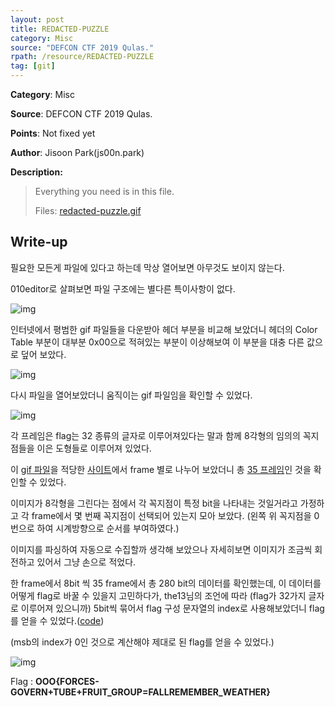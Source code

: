```yaml
---
layout: post
title: REDACTED-PUZZLE
category: Misc
source: "DEFCON CTF 2019 Qulas."
rpath: /resource/REDACTED-PUZZLE
tag: [git]
---
```


**Category**: Misc

**Source**: DEFCON CTF 2019 Qulas.

**Points**: Not fixed yet

**Author**: Jisoon Park(js00n.park)

**Description:** 

> Everything you need is in this file.
> 
> Files: [redacted-puzzle.gif]({{site.github.master}}{{page.rpath}}/redacted-puzzle.gif)

## Write-up

필요한 모든게 파일에 있다고 하는데 막상 열어보면 아무것도 보이지 않는다.

010editor로 살펴보면 파일 구조에는 별다른 특이사항이 없다.

![img]({{page.rpath|prepend:site.baseurl}}/header.png)

인터넷에서 평범한 gif 파일들을 다운받아 헤더 부분을 비교해 보았더니 헤더의 Color Table 부분이 대부분 0x00으로 적혀있는 부분이 이상해보여 이 부분을 대충 다른 값으로 덮어 보았다.

![img]({{page.rpath|prepend:site.baseurl}}/header2.png)

다시 파일을 열어보았더니 움직이는 gif 파일임을 확인할 수 있었다.

![img]({{page.rpath|prepend:site.baseurl}}/redacted-puzzle_edited.gif)

각 프레임은 flag는 32 종류의 글자로 이루어져있다는 말과 함께 8각형의 임의의 꼭지점들을 이은 도형들로 이루어져 있었다.

이 [gif 파일]({{site.github.master}}{{page.rpath}}/redacted-puzzle_edited.gif)을 적당한 [사이트](https://ezgif.com/split)에서 frame 별로 나누어 보았더니 총 [35 프레임]({{site.github.master}}{{page.rpath}}/redacted-puzzle_fames.zip)인 것을 확인할 수 있었다.

이미지가 8각형을 그린다는 점에서 각 꼭지점이 특정 bit을 나타내는 것일거라고 가정하고 각 frame에서 몇 번째 꼭지점이 선택되어 있는지 모아 보았다. (왼쪽 위 꼭지점을 0번으로 하여 시계방향으로 순서를 부여하였다.)

이미지를 파싱하여 자동으로 수집할까 생각해 보았으나 자세히보면 이미지가 조금씩 회전하고 있어서 그냥 손으로 적었다.

한 frame에서 8bit 씩 35 frame에서 총 280 bit의 데이터를 확인했는데, 이 데이터를 어떻게 flag로 바꿀 수 있을지 고민하다가, the13님의 조언에 따라 (flag가 32가지 글자로 이루어져 있으니까) 5bit씩 묶어서 flag 구성 문자열의 index로 사용해보았더니 flag를 얻을 수 있었다.([code]({{site.github.master}}{{page.rpath}}/ex.py))

(msb의 index가 0인 것으로 계산해야 제대로 된 flag를 얻을 수 있었다.)

![img]({{page.rpath|prepend:site.baseurl}}/flag.png)

Flag : **OOO{FORCES-GOVERN+TUBE+FRUIT_GROUP=FALLREMEMBER_WEATHER}**
